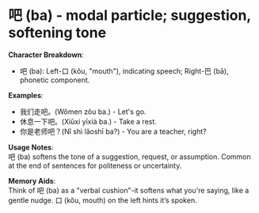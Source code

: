 # **吧 (ba) - modal particle; suggestion, softening tone**

**Character Breakdown**:  
- 吧 (ba): Left-口 (kǒu, "mouth"), indicating speech; Right-巴 (bā), phonetic component.

**Examples**:  
- 我们走吧。(Wǒmen zǒu ba.) - Let's go.  
- 休息一下吧。(Xiūxi yīxià ba.) - Take a rest.  
- 你是老师吧？(Nǐ shì lǎoshī ba?) - You are a teacher, right?

**Usage Notes**:  
吧 (ba) softens the tone of a suggestion, request, or assumption. Common at the end of sentences for politeness or uncertainty.

**Memory Aids**:  
Think of 吧 (ba) as a "verbal cushion"-it softens what you're saying, like a gentle nudge. 口 (kǒu, mouth) on the left hints it’s spoken.